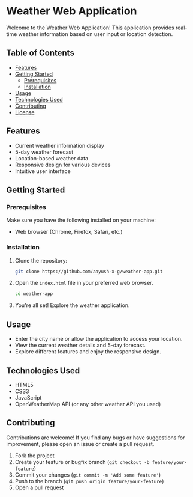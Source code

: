# Weather Web Application

Welcome to the Weather Web Application! This application provides real-time weather information based on user input or location detection.

## Table of Contents
- [Features](#features)
- [Getting Started](#getting-started)
  - [Prerequisites](#prerequisites)
  - [Installation](#installation)
- [Usage](#usage)
- [Technologies Used](#technologies-used)
- [Contributing](#contributing)
- [License](#license)

## Features

- Current weather information display
- 5-day weather forecast
- Location-based weather data
- Responsive design for various devices
- Intuitive user interface

## Getting Started

### Prerequisites

Make sure you have the following installed on your machine:

- Web browser (Chrome, Firefox, Safari, etc.)

### Installation

1. Clone the repository:

    ```bash
    git clone https://github.com/aayush-x-g/weather-app.git
    ```

2. Open the `index.html` file in your preferred web browser.

    ```bash
    cd weather-app
    ```

3. You're all set! Explore the weather application.

## Usage

- Enter the city name or allow the application to access your location.
- View the current weather details and 5-day forecast.
- Explore different features and enjoy the responsive design.

## Technologies Used

- HTML5
- CSS3
- JavaScript
- OpenWeatherMap API (or any other weather API you used)

## Contributing

Contributions are welcome! If you find any bugs or have suggestions for improvement, please open an issue or create a pull request.

1. Fork the project
2. Create your feature or bugfix branch (`git checkout -b feature/your-feature`)
3. Commit your changes (`git commit -m 'Add some feature'`)
4. Push to the branch (`git push origin feature/your-feature`)
5. Open a pull request
